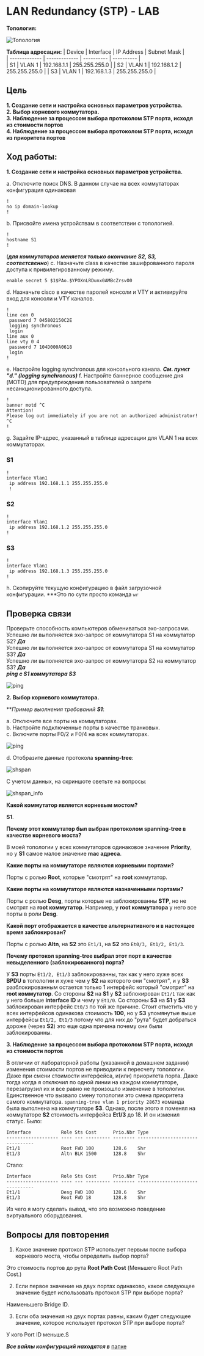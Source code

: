 # LAN Redundancy (STP) - LAB

**Топология:**

![Топология](https://github.com/AlexanderRudakov/airudakov_otus_network_engineer_cource/blob/main/LABS/03%20STP/pictures/topology.PNG)

**Таблица адресации:**
| Device        | Interface     | IP Address   | Subnet Mask   |  
| ------------- | ------------- | ----------   | ----------    |  
| S1            | VLAN 1        | 192.168.1.1  | 255.255.255.0 |
| S2            | VLAN 1        | 192.168.1.2  | 255.255.255.0 |
| S3            | VLAN 1        | 192.168.1.3  | 255.255.255.0 |

## Цель

**1. Создание сети и настройка основных параметров устройства.**<br/>
**2. Выбор корневого коммутатора.**<br/>
**3. Наблюдение за процессом выбора протоколом STP порта, исходя из стоимости портов**<br/>
**4. Наблюдение за процессом выбора протоколом STP порта, исходя из приоритета портов**<br/>

## Ход работы:

**1. Создание сети и настройка основных параметров устройства.**<br/>

a. Отключите поиск DNS. В данном случае на всех коммутаторах конфигурация одинаковая
```
!         
no ip domain-lookup
!
```
b. Присвойте имена устройствам в соответствии с топологией.
```
!
hostname S1 
!
```
(***для коммутаторов меняется только окончание S2, S3, соответсвенно***)
c. Назначьте class в качестве зашифрованного пароля доступа к привилегированному режиму.
```
enable secret 5 $1$PAo.$YPOXnLRDunx0AMBcZrsvO0
```
d.	Назначьте cisco в качестве паролей консоли и VTY и активируйте вход для консоли и VTY каналов.
```
!         
line con 0
 password 7 045802150C2E
 logging synchronous
 login    
line aux 0
line vty 0 4
 password 7 104D000A0618
 login    
!    
```
e.	Настройте logging synchronous для консольного канала. 
***См. пункт "d." (logging synchronous)***
f.	Настройте баннерное сообщение дня (MOTD) для предупреждения пользователей о запрете несанкционированного доступа.
```
!         
banner motd ^C
Attention!
Please log out immediately if you are not an authorized administrator!
^C        
!   
```
g.	Задайте IP-адрес, указанный в таблице адресации для VLAN 1 на всех коммутаторах.
### S1
```
!
interface Vlan1
 ip address 192.168.1.1 255.255.255.0
 !
```
### S2
```
!         
interface Vlan1
 ip address 192.168.1.2 255.255.255.0
!   
```
### S3
```
!         
interface Vlan1
 ip address 192.168.1.3 255.255.255.0
!  
```
h.	Скопируйте текущую конфигурацию в файл загрузочной конфигурации.
***Это по сути просто команда `wr`

## Проверка связи
Проверьте способность компьютеров обмениваться эхо-запросами. <br/>
Успешно ли выполняется эхо-запрос от коммутатора S1 на коммутатор S2? ***Да*** <br/>
Успешно ли выполняется эхо-запрос от коммутатора S1 на коммутатор S3? ***Да*** <br/>
Успешно ли выполняется эхо-запрос от коммутатора S2 на коммутатор S3? ***Да*** <br/>
***ping c S1 коммутатора S3***

![ping](https://github.com/AlexanderRudakov/airudakov_otus_network_engineer_cource/blob/main/LABS/03%20STP/pictures/pingS1_S3.PNG)


**2. Выбор корневого коммутатора.**<br/>

***Пример выолнения требований **S1***:

a. Отключите все порты на коммутаторах.<br/>
b. Настройте подключенные порты в качестве транковых.<br/>
c. Включите порты F0/2 и F0/4 на всех коммутаторах.<br/>

![ping](https://github.com/AlexanderRudakov/airudakov_otus_network_engineer_cource/blob/main/LABS/03%20STP/pictures/pingS3_S1.PNG)

d. Отобразите данные протокола **spanning-tree**:

![shspan](https://github.com/AlexanderRudakov/airudakov_otus_network_engineer_cource/blob/main/LABS/03%20STP/pictures/STP_root_switch(1).PNG)

С учетом данных, на скриншоте оветьте на вопросы:

![shspan_info](https://github.com/AlexanderRudakov/airudakov_otus_network_engineer_cource/blob/main/LABS/03%20STP/pictures/sh_span_info.PNG)

**Какой коммутатор является корневым мостом?** 

**S1**.

**Почему этот коммутатор был выбран протоколом spanning-tree в качестве корневого моста?** 

В моей топологии у всех коммутаторов одинаковое значение **Priority**, но у **S1** самое малое значение **mac адреса**.

**Какие порты на коммутаторе являются корневыми портами?** 

Порты с ролью **Root**, которые "смотрят" на **root** коммутатор.

**Какие порты на коммутаторе являются назначенными портами?** 

Порты с ролью **Desg**, порты которые не заблокированны **STP**, но не смотрят на **root коммутатор**. Например, у **root коммутатора** у него все порты в роли **Desg**.

**Какой порт отображается в качестве альтернативного и в настоящее время заблокирован?**

Порты с ролью **Altn**, на **S2** это ```Et1/1```, на **S2** это ```Et0/3, Et1/2, Et1/3```.

**Почему протокол spanning-tree выбрал этот порт в качестве невыделенного (заблокированного) порта?**

У **S3** порты ```Et1/2, Et1/3``` заблокированны, так как у него хуже всех **BPDU** в топологии и хуже чем у **S2** на которого они "смотрят", и у **S3** разблокированным остается только 1 интерфейс который "смотрит" на **root коммутатор**. Со стороны **S2** на **S1** у **S2** заблокирован ```Et1/1``` так как у него больше **interface ID** и чему у ```Et1/0```. Со стороны **S3** на **S1** у **S3** заблокирован интерфейс ```Et0/3``` по той же причине. Стоит отметить что у всех интерфейсов одинакова стоимость **100**, но у **S3** упомянутые выше интерфейсы ```Et1/2, Et1/3``` потому что для них до "рута" будет добраться дороже (через **S2**) это еще одна причина почему они были заблокированны.


**3. Наблюдение за процессом выбора протоколом STP порта, исходя из стоимости портов**<br/>

В отличии от лабораторной работы (указанной в домашнем задании) изменения стоимости портов не приводили к пересчету топологии. Даже при смени стоимости интерфейса, и(или) приоритета порта. 
Даже тогда когда я отключил по одной линии на каждом коммутаторе, перезагрузил их и все равно не произошло изменение в топологии. 
Единственное что вызвало смену топологии это смена приоритета самого коммутатора. 
```spanning-tree vlan 1 priority 28673``` команда была выполнена на коммутаторе **S3**.
Однако, после этого я поменял на коммутаторе **S2** стоимость интерфейса **Et1/3** до 18. И он изменил статус.
Было:
```
Interface           Role Sts Cost      Prio.Nbr Type
------------------- ---- --- --------- -------- --------------------------------
Et1/1               Root FWD 100       128.6    Shr 
Et1/3               Altn BLK 1500      128.8    Shr 

```

Стало:
```
Interface           Role Sts Cost      Prio.Nbr Type
------------------- ---- --- --------- -------- --------------------------------
Et1/1               Desg FWD 100       128.6    Shr 
Et1/3               Root FWD 18        128.8    Shr 
```

Из чего я могу сделать вывод, что это возможно поведение виртуального оборудования.

## Вопросы для повторения
	
1.	Какое значение протокол STP использует первым после выбора корневого моста, чтобы определить выбор порта?

Это стоимость портов до рута **Root Path Cost** (Меньшего Root Path Cost.)

2.	Если первое значение на двух портах одинаково, какое следующее значение будет использовать протокол STP при выборе порта?

Наименьшего Bridge ID. 

3.	Если оба значения на двух портах равны, каким будет следующее значение, которое использует протокол STP при выборе порта?

У кого  Port ID меньше.S

 
 ***Все вайлы конфигураций находятся в*** [папке](https://github.com/AlexanderRudakov/airudakov_otus_network_engineer_cource/tree/main/LABS/03%20STP/configs)
